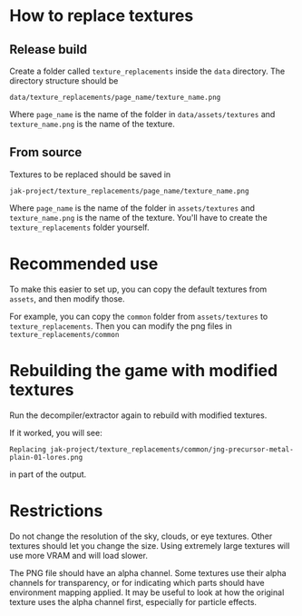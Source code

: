 # How to replace textures
## Release build
Create a folder called `texture_replacements` inside the `data` directory. The directory structure should be
```
data/texture_replacements/page_name/texture_name.png
```
Where `page_name` is the name of the folder in `data/assets/textures` and `texture_name.png` is the name of the texture.

## From source
Textures to be replaced should be saved in
```
jak-project/texture_replacements/page_name/texture_name.png
```
Where `page_name` is the name of the folder in `assets/textures` and `texture_name.png` is the name of the texture. You'll have to create the `texture_replacements` folder yourself.

# Recommended use
To make this easier to set up, you can copy the default textures from `assets`, and then modify those.

For example, you can copy the `common` folder from `assets/textures` to `texture_replacements`.  Then you can modify the png files in `texture_replacements/common`

# Rebuilding the game with modified textures
Run the decompiler/extractor again to rebuild with modified textures.

If it worked, you will see:
```
Replacing jak-project/texture_replacements/common/jng-precursor-metal-plain-01-lores.png
```
in part of the output.

# Restrictions
Do not change the resolution of the sky, clouds, or eye textures. Other textures should let you change the size.  Using extremely large textures will use more VRAM and will load slower.

The PNG file should have an alpha channel. Some textures use their alpha channels for transparency, or for indicating which parts should have environment mapping applied. It may be useful to look at how the original texture uses the alpha channel first, especially for particle effects.
